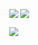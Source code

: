 <a> <img align="center" src="https://github-readme-stats.vercel.app/api?username=du-xinyi&include_all_commits=true&show_icons=true&theme=buefy"/> </a>
<a> <img align="center" src="https://github-readme-stats.vercel.app/api/top-langs/?username=du-xinyi&layout=compact&theme=buefy"/> </a>
<br> </br>
<a> <img align="center" src="https://github-readme-activity-graph.cyclic.app/graph?username=du-xinyi&title_color=7957d5&line=363636&point=ff3860&bg_color=ffffff"> </a>
